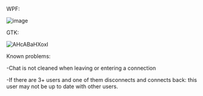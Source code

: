 WPF:

![image](https://github.com/SilentCoast/ChatTCP/assets/94042423/9d34da89-9085-46d4-b1c1-8be8bbc9b4a0)


GTK:

![AHcABaHXoxI](https://github.com/SilentCoast/ChatTCP/assets/94042423/8fad7e51-f83e-49b6-8ae3-a7b43cc80211)


Known problems:

-Chat is not cleaned when leaving or entering a connection

-If there are 3+ users and one of them disconnects and connects back: this user may not be up to date with other users.
